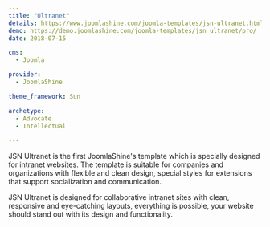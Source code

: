 ```yaml
---
title: "Ultranet"
details: https://www.joomlashine.com/joomla-templates/jsn-ultranet.html
demo: https://demo.joomlashine.com/joomla-templates/jsn_ultranet/pro/
date: 2018-07-15

cms: 
  - Joomla

provider: 
  - JoomlaShine

theme_framework: Sun

archetype:
  - Advocate
  - Intellectual
  
---
```


JSN Ultranet is the first JoomlaShine's template which is specially designed for intranet websites. The template is suitable for companies and organizations with flexible and clean design, special styles for extensions that support socialization and communication.

JSN Ultranet is designed for collaborative intranet sites with clean, responsive and eye-catching layouts, everything is possible, your website should stand out with its design and functionality.